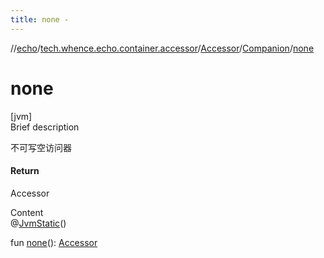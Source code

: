 ```yaml
---
title: none -
---
```

//[echo](../../../index.md)/[tech.whence.echo.container.accessor](../../index.md)/[Accessor](../index.md)/[Companion](index.md)/[none](none.md)



# none  
[jvm]  
Brief description  


不可写空访问器



#### Return  


Accessor

  
Content  
@[JvmStatic](https://kotlinlang.org/api/latest/jvm/stdlib/kotlin.jvm/-jvm-static/index.html)()  
  
fun [none](none.md)(): [Accessor](../index.md)  



